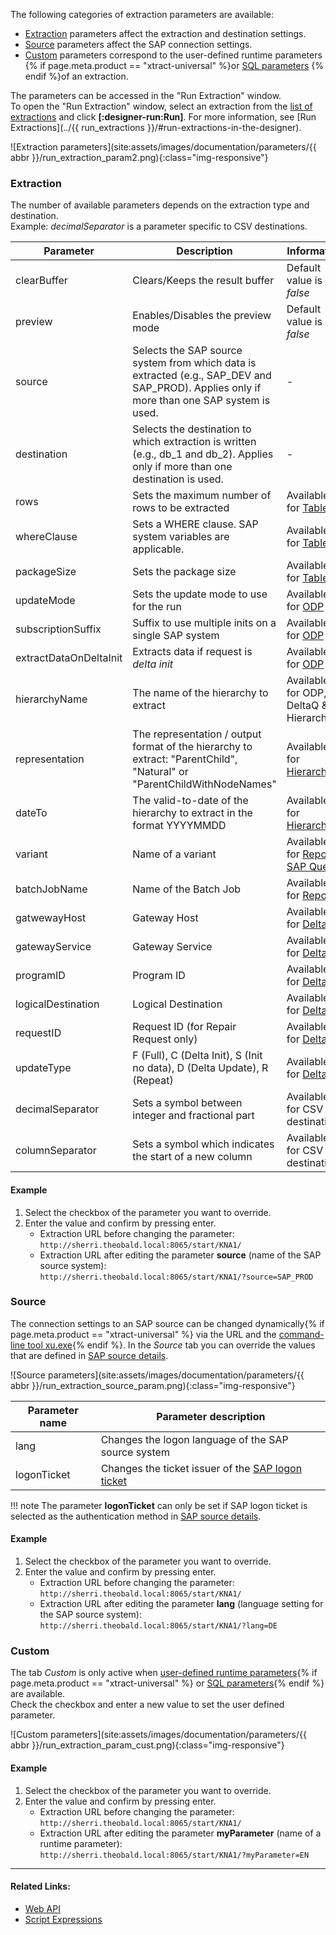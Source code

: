 
The following categories of extraction parameters are available:

- [Extraction](#extraction) parameters affect the extraction and destination settings.
- [Source](#source) parameters affect the SAP connection settings.
- [Custom](#custom) parameters correspond to the user-defined runtime parameters {% if page.meta.product == "xtract-universal" %}or [SQL parameters](sql-parameters.md) {% endif %}of an extraction.

The parameters can be accessed in the "Run Extraction" window.<br>
To open the "Run Extraction" window, select an extraction from the [list of extractions](../designer.md/#list-of-extractions) and click **[:designer-run:Run]**.
For more information, see [Run Extractions](../{{ run_extractions }}/#run-extractions-in-the-designer).

![Extraction parameters](site:assets/images/documentation/parameters/{{ abbr }}/run_extraction_param2.png){:class="img-responsive"}


### Extraction

The number of available parameters depends on the extraction type and destination.<br>
Example: *decimalSeparator* is a parameter specific to CSV destinations.

Parameter  | Description | Information
------------ | ------------- | -------------
clearBuffer | Clears/Keeps the result buffer | Default value is *false*
preview | Enables/Disables the preview mode | Default value is *false*
source | Selects the SAP source system from which data is extracted (e.g., SAP_DEV and SAP_PROD). Applies only if more than one SAP system is used. | -
destination | Selects the destination to which extraction is written (e.g., db_1 and db_2). Applies only if more than one destination is used.| -
rows | Sets the maximum number of rows to be extracted | Available for [Table](../table/settings.md#row-limit)
whereClause | Sets a WHERE clause. SAP system variables are applicable. | Available for [Table](../table/where-clause.md) 
packageSize | Sets the package size | Available for [Table](../table/settings.md#package-size)  
updateMode | Sets the update mode to use for the run| Available for [ODP](../odp/update-mode.md)
subscriptionSuffix | Suffix to use multiple inits on a single SAP system | Available for [ODP](../odp/index.md)
extractDataOnDeltaInit | Extracts data if request is *delta init*| Available for [ODP](../odp/update-mode.md)
hierarchyName | The name of the hierarchy to extract | Available for ODP, DeltaQ & Hierarchy
representation | The representation / output format of the hierarchy to extract: "ParentChild", "Natural" or "ParentChildWithNodeNames"  | Available for [Hierarchy](../hierarchy/output-format.md)
dateTo | The valid-to-date of the hierarchy to extract in the format YYYYMMDD | Available for [Hierarchy](../hierarchy/index.md)
variant | Name of a variant | Available for [Report](../report/variants-and-selections.md) & [SAP Query](../query/variants-and-selections.md)
batchJobName | Name of the Batch Job| Available for [Report](../report/settings.md)
gatwewayHost | Gateway Host | Available for [DeltaQ](../deltaq/deltaq-customization.md)
gatewayService | Gateway Service | Available for [DeltaQ](../deltaq/deltaq-customization.md)
programID | Program ID | Available for [DeltaQ](../deltaq/deltaq-customization.md)
logicalDestination | Logical Destination | Available for [DeltaQ](../deltaq/deltaq-customization.md)
requestID | Request ID (for Repair Request only) | Available for [DeltaQ](../deltaq/deltaq-customization.md)
updateType | F (Full), C (Delta Init), S (Init no data), D (Delta Update), R (Repeat)| Available for [DeltaQ](../deltaq/update-mode.md)
decimalSeparator | Sets a symbol between integer and fractional part | Available for CSV destinations
columnSeparator |  Sets a symbol which indicates the start of a new column | Available for CSV destinations

#### Example
1. Select the checkbox of the parameter you want to override.
2. Enter the value and confirm by pressing enter. 
	- Extraction URL before changing the parameter:<br>
	`http://sherri.theobald.local:8065/start/KNA1/`
	- Extraction URL after editing the parameter **source** (name of the SAP source system):<br>
	`http://sherri.theobald.local:8065/start/KNA1/?source=SAP_PROD` 


### Source

The connection settings to an SAP source can be changed dynamically{% if page.meta.product == "xtract-universal" %} via the URL and the [command-line tool xu.exe](../execute-and-automate/call-via-commandline.md){% endif %}. 
In the *Source* tab you can override the values that are defined in [SAP source details](../sap-connection/settings.md).

![Source parameters](site:assets/images/documentation/parameters/{{ abbr }}/run_extraction_source_param.png){:class="img-responsive"}

Parameter name | Parameter description 
------------ | ------------- 
lang | Changes the logon language of the SAP source system  
logonTicket | Changes the ticket issuer of the [SAP logon ticket](../sap-connection/sso-with-logon-ticket.md)

!!! note 
	The parameter **logonTicket** can only be set if SAP logon ticket is selected as the authentication method in [SAP source details](../sap-connection/sso-with-logon-ticket.md/#configure-sso-with-logon-ticket-in-the-sap-source).


#### Example
1. Select the checkbox of the parameter you want to override.
2. Enter the value and confirm by pressing enter. 
	- Extraction URL before changing the parameter:<br>
	`http://sherri.theobald.local:8065/start/KNA1/`
	- Extraction URL after editing the parameter **lang** (language setting for the SAP source system):<br>
	`http://sherri.theobald.local:8065/start/KNA1/?lang=DE` 


### Custom

The tab *Custom* is only active when [user-defined runtime parameters](index.md/#about-custom-runtime-parameters){% if page.meta.product == "xtract-universal" %} or [SQL parameters](sql-parameters.md){% endif %} are available. <br>
Check the checkbox and enter a new value to set the user defined parameter.

![Custom parameters](site:assets/images/documentation/parameters/{{ abbr }}/run_extraction_param_cust.png){:class="img-responsive"}

#### Example
1. Select the checkbox of the parameter you want to override.
2. Enter the value and confirm by pressing enter. 
	- Extraction URL before changing the parameter:<br>
	`http://sherri.theobald.local:8065/start/KNA1/`
	- Extraction URL after editing the parameter **myParameter** (name of a runtime parameter):<br>
	`http://sherri.theobald.local:8065/start/KNA1/?myParameter=EN`  

****
#### Related Links:
- [Web API](../../web-api.md)
- [Script Expressions](script-expressions.md)
